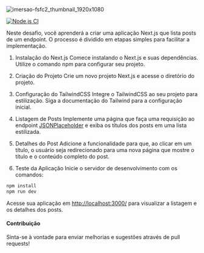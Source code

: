 ![imersao-fsfc2_thumbnail_1920x1080](https://github.com/user-attachments/assets/37ac3209-db2b-4978-a597-2e595b876bdb)

[![Node.js CI](https://github.com/daniloopinheiro/FSFChallengeNextJs/actions/workflows/node.js.yml/badge.svg)](https://github.com/daniloopinheiro/FSFChallengeNextJs/actions/workflows/node.js.yml)

Neste desafio, você aprenderá a criar uma aplicação Next.js que lista posts de um endpoint. O processo é dividido em etapas simples para facilitar a implementação.

1. Instalação do Next.js
Comece instalando o Next.js e suas dependências. Utilize o comando npm para configurar seu projeto.

2. Criação do Projeto
Crie um novo projeto Next.js e acesse o diretório do projeto.

3. Configuração do TailwindCSS
Integre o TailwindCSS ao seu projeto para estilização. Siga a documentação do Tailwind para a configuração inicial.

4. Listagem de Posts
Implemente uma página que faça uma requisição ao endpoint [JSONPlaceholder](https://jsonplaceholder.typicode.com/posts) e exiba os títulos dos posts em uma lista estilizada.

5. Detalhes do Post
Adicione a funcionalidade para que, ao clicar em um título, o usuário seja redirecionado para uma nova página que mostre o título e o conteúdo completo do post.

6. Teste da Aplicação
Inicie o servidor de desenvolvimento com os comandos:
```bash
npm install
npm run dev
```
Acesse sua aplicação em [http://localhost:3000/](http://localhost:3000/) para visualizar a listagem e os detalhes dos posts.

#### Contribuição
Sinta-se à vontade para enviar melhorias e sugestões através de pull requests!
